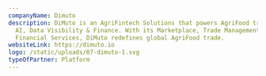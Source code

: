 ```yaml
---
companyName: Dimuto
description: DiMuto is an AgriFintech Solutions that powers AgriFood trade with
  AI, Data Visibility & Finance. With its Marketplace, Trade Management, and
  Financial Services, DiMuto redefines global AgriFood trade.
websiteLink: https://dimuto.io
logo: /static/uploads/07-dimuto-1.svg
typeOfPartner: Platform
---
```

